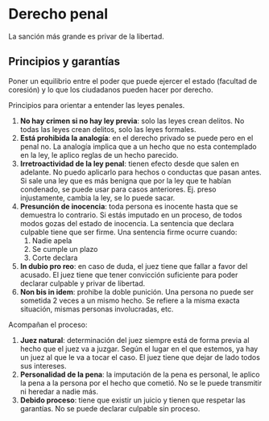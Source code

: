 
# Derecho penal

La sanción más grande es privar de la libertad.

## Principios y garantías

Poner un equilibrio entre el poder que puede ejercer el estado (facultad de coresión) y lo que los ciudadanos pueden hacer por derecho.

Principios para orientar a entender las leyes penales.

1. **No hay crimen si no hay ley previa**: solo las leyes crean delitos. No todas las leyes crean delitos, solo las leyes formales.
2. **Está prohibida la analogía**: en el derecho privado se puede pero en el penal no. La analogía implica que a un hecho que no esta contemplado en la ley, le aplico reglas de un hecho parecido.
3. **Irretroactividad de la ley penal**: tienen efecto desde que salen en adelante. No puedo aplicarlo para hechos o conductas que pasan antes. Si sale una ley que es más benigna que por la ley que te habían condenado, se puede usar para casos anteriores. Ej. preso injustamente, cambia la ley, se lo puede sacar.
4. **Presunción de inocencia**: toda persona es inocente hasta que se demuestra lo contrario. Si estás imputado en un proceso, de todos modos gozas del estado de inocencia. La sentencia que declara culpable tiene que ser firme. Una sentencia firme ocurre cuando:
	1. Nadie apela
	2. Se cumple un plazo
	3. Corte declara
5. **In dubio pro reo**: en caso de duda, el juez tiene que fallar a favor del acusado. El juez tiene que tener convicción suficiente para poder declarar culpable y privar de libertad.
6. **Non bis in idem**: prohibe la doble punición. Una persona no puede ser sometida 2 veces a un mismo hecho. Se refiere a la misma exacta situación, mismas personas involucradas, etc.

Acompañan el proceso:
1. **Juez natural**: determinación del juez siempre está de forma previa al hecho que el juez va a juzgar. Según el lugar en el que estemos, ya hay un juez al que le va a tocar el caso. El juez tiene que dejar de lado todos sus intereses.
2. **Personalidad de la pena**: la imputación de la pena es personal, le aplico la pena a la persona por el hecho que cometió. No se le puede transmitir ni heredar a nadie más.
3. **Debido proceso**: tiene que existir un juicio y tienen que respetar las garantías. No se puede declarar culpable sin proceso. 
